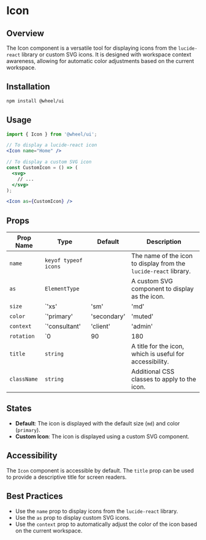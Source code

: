# Icon

## Overview
The Icon component is a versatile tool for displaying icons from the `lucide-react` library or custom SVG icons. It is designed with workspace context awareness, allowing for automatic color adjustments based on the current workspace.

## Installation
```bash
npm install @wheel/ui
```

## Usage
```jsx
import { Icon } from '@wheel/ui';

// To display a lucide-react icon
<Icon name="Home" />

// To display a custom SVG icon
const CustomIcon = () => (
  <svg>
    // ...
  </svg>
);

<Icon as={CustomIcon} />
```

## Props
| Prop Name | Type | Default | Description |
|---|---|---|---|
| `name` | `keyof typeof icons` | | The name of the icon to display from the `lucide-react` library. |
| `as` | `ElementType` | | A custom SVG component to display as the icon. |
| `size` | `'xs' | 'sm' | 'md' | 'lg' | 'xl'` | `'md'` | The size of the icon. |
| `color` | `'primary' | 'secondary' | 'muted' | 'error' | 'warning' | 'success'` | `'primary'` | The color of the icon. |
| `context` | `'consultant' | 'client' | 'admin' | 'expert' | 'toolCreator' | 'founder' | 'neutral'` | `'neutral'` | The workspace context, which determines the color of the icon when `color` is set to `'primary'`. |
| `rotation` | `0 | 90 | 180 | 270` | `0` | The rotation of the icon in degrees. |
| `title` | `string` | | A title for the icon, which is useful for accessibility. |
| `className` | `string` | | Additional CSS classes to apply to the icon. |

## States
- **Default**: The icon is displayed with the default size (`md`) and color (`primary`).
- **Custom Icon**: The icon is displayed using a custom SVG component.

## Accessibility
The `Icon` component is accessible by default. The `title` prop can be used to provide a descriptive title for screen readers.

## Best Practices
- Use the `name` prop to display icons from the `lucide-react` library.
- Use the `as` prop to display custom SVG icons.
- Use the `context` prop to automatically adjust the color of the icon based on the current workspace.
